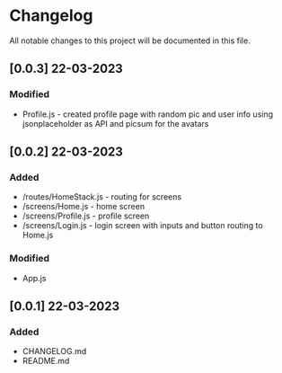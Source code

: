 # Changelog

All notable changes to this project will be documented in this file.

## [0.0.3] 22-03-2023

### Modified
- Profile.js - created profile page with random pic and user info using jsonplaceholder as API and picsum for the avatars
## [0.0.2] 22-03-2023

### Added
- /routes/HomeStack.js - routing for screens
- /screens/Home.js - home screen
- /screens/Profile.js - profile screen
- /screens/Login.js - login screen with inputs and button routing to Home.js

### Modified
- App.js
  
  
## [0.0.1] 22-03-2023

### Added
- CHANGELOG.md
- README.md